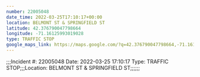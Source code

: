 ```yaml
---
number: 22005048
date_time: 2022-03-25T17:10:17+00:00
location: BELMONT ST & SPRINGFIELD ST
latitude: 42.376790047798664
longitude: -71.16125993019028
type: TRAFFIC STOP
google_maps_link: https://maps.google.com/?q=42.376790047798664,-71.16125993019028
---
```


;;;Incident #: 22005048  Date: 2022-03-25 17:10:17   Type: TRAFFIC STOP;;;Location: BELMONT ST & SPRINGFIELD ST;;;;;;
